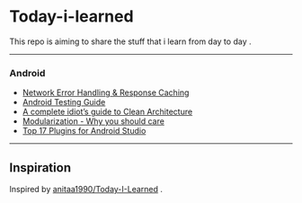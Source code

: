 # Today-i-learned
This repo is aiming to share the stuff that i learn from day to day .

---
### Android
* [Network Error Handling & Response Caching](https://medium.com/@tsaha.cse/advanced-retrofit2-part-1-network-error-handling-response-caching-77483cf68620)
* [Android Testing Guide](https://github.com/ravidsrk/android-testing-guide)
* [A complete idiot’s guide to Clean Architecture](https://android.jlelse.eu/a-complete-idiots-guide-to-clean-architecture-2422f428946f)
* [Modularization - Why you should care](https://jeroenmols.com/blog/2019/03/06/modularizationwhy/)
* [Top 17 Plugins for Android Studio](https://blog.codota.com/top-17-plugins-for-android-studio/)


---
## Inspiration
Inspired by [anitaa1990/Today-I-Learned](https://github.com/anitaa1990/Today-I-Learned) .
